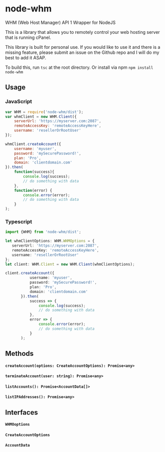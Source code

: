 # node-whm
WHM (Web Host Manager) API 1 Wrapper for NodeJS

This is a library that allows you to remotely control your web hosting server that is running cPanel.

This library is built for personal use. If you would like to use it and there is a missing feature, please submit an issue on the Github repo and I will do my best to add it ASAP.

To build this, run `tsc` at the root directory. Or install via npm `npm install node-whm`

## Usage
### JavaScript
```javascript
var WHM = require('node-whm/dist');
var whmClient = new WHM.Client({
    serverUrl: 'https://myserver.com:2087',
    remoteAccessKey: 'remoteAccessKeyHere',
    username: 'resellerOrRootUser'
});

whmClient.createAccount({
    username: 'myuser',
    password: 'mySecurePassword!',
    plan: 'Pro',
    domain: 'clientdomain.com'
}).then(
    function(success){ 
        console.log(success);
        // do something with data
    },
    function(error) {
        console.error(error);
        // do something with data
    }
);

```

### Typescript
```typescript
import {WHM} from 'node-whm/dist';

let whmClientOptions: WHM.WHMOptions = {
   serverUrl: 'https://myserver.com:2087',
   remoteAccessKey: 'remoteAccessKeyHere',
   username: 'resellerOrRootUser'
};
let client: WHM.Client = new WHM.Client(whmClientOptions);

client.createAccount({
           username: 'myuser',
           password: 'mySecurePassword!',
           plan: 'Pro',
           domain: 'clientdomain.com'
       }).then(
           success => { 
               console.log(success);
               // do something with data
           },
           error => {
               console.error(error);
               // do something with data
           }
       );
```




## Methods

#### `createAccount(options: CreateAccountOptions): Promise<any>`

#### `terminateAccount(user: string): Promise<any>`

#### `listAccounts(): Promise<AccountData[]>`

#### `listIPAddresses(): Promise<any>`




## Interfaces

#### `WHMOoptions`
#### `CreateAccountOptions`
#### `AccountData`